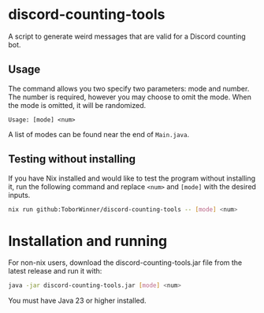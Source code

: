 # discord-counting-tools

A script to generate weird messages that are valid for a Discord counting bot.

## Usage

The command allows you two specify two parameters: mode and number. The number
is required, however you may choose to omit the mode. When the mode is omitted,
it will be randomized.

```
Usage: [mode] <num>
```

A list of modes can be found near the end of `Main.java`.

## Testing without installing

If you have Nix installed and would like to test the program without installing
it, run the following command and replace `<num>` and `[mode]` with the desired
inputs.

```bash
nix run github:ToborWinner/discord-counting-tools -- [mode] <num>
```

# Installation and running

For non-nix users, download the discord-counting-tools.jar file from the latest
release and run it with:

```bash
java -jar discord-counting-tools.jar [mode] <num>
```

You must have Java 23 or higher installed.

